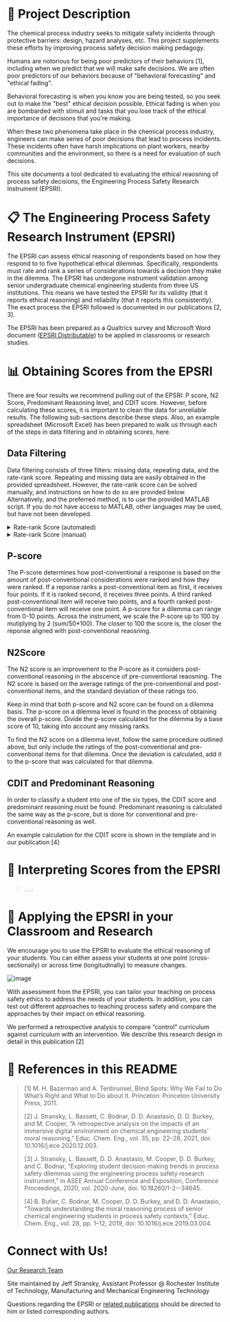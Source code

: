 # :closed_book: Project Description

The chemical process industry seeks to mitigate safety incidents through protective barriers: design, hazard analyses, etc. This project supplements these efforts by improving process safety decision making pedagogy.

Humans are notorious for being poor predictors of their behaviors [1], including when we predict that we will make safe decisions. We are often poor predictors of our behaviors because of "behavioral forecasting" and "ethical fading". 

Behavioral forecasting is when you know you are being tested, so you seek out to make the "best" ethical decision possible. Ethical fading is when you are bombarded with stimuli and tasks that you lose track of the ethical importance of decisions that you're making.

When these two phenomena take place in the chemical process industry, engineers can make series of poor decisions that lead to process incidents. These incidents often have harsh implications on plant workers, nearby communities and the environment, so there is a need for evaluation of such decisions.

This site documents a tool dedicated to evaluating the ethical reaosning of process safety decisions, the Engineering Process Safety Research Instrument (EPSRI).

# :clipboard: The Engineering Process Safety Research Instrument (EPSRI)
 
The EPSRI can assess ethical reasoning of respondents based on how they respond to to five hypothetical ethical dilemmas. Specifically, respondents must rate and rank a series of considerations towards a decision they make in the dilemma. The EPSRI has undergone instrument validation among senior undergraduate chemical engineering students from three US institutions. This means we have tested the EPSRI for its validity (that it reports ethical reasoning) and reliability (that it reports this consistently). The exact process the EPSRI followed is documented in our publications [2, 3].

 The EPSRI has been prepared as a Qualtrics survey and Microsoft Word document ([EPSRI Distributable](https://github.com/jefskyy/Process-Safety-Decision-Making/tree/main/EPSRI%20Distributable)) to be applied in classrooms or research studies.

# :bar_chart: Obtaining Scores from the EPSRI

There are four results we recommend pulling out of the EPSRI: P score, N2 Score, Predominant Reasoning level, and CDIT score. However, before calculating these scores, it is important to clean the data for unreliable results. The following sub-sections describe these steps. Also, an example spreadsheet (Microsoft Excel) has been prepared to walk us through each of the steps in data filtering and in obtaining scores, here.

## Data Filtering
Data filtering consists of three filters: missing data, repeating data, and the rate-rank score. Repeating and missing data are easily obtained in the provided spreadsheet. However, the rate-rank score can be solved manually, and instructions on how to do so are provided below. Alternatively, and the preferred method, is to use the provided  MATLAB script. If you do not have access to MATLAB, other languages may be used, but have not been developed.


<details>
  <summary> Rate-rank Score (automated)</summary>

We prepared a [MATLAB script](https://github.com/jefskyy/Process-Safety-Decision-Making/blob/main/RateRankOrganizer.m) with [video instructions](https://youtu.be/VMCIeS56H8E) on how to use it.

</details>


<details>
  <summary>Rate-rank Score (manual)</summary>

Next to the students ranks, make a table that resembles the one shown below (if its not there already in the provided template).

<img width="684" alt="Picture1" src="https://github.com/jefskyy/Process-Safety-Decision-Making/assets/44849178/d2dff9d7-dbf5-457f-91fb-4ff842bb570a">

To begin the rate-rank score, look at the items the student has ranked. Starting with the first ranked item, find the rating for the item. If there are no items rated higher than that item, put a 0 under the “most” column. If there is an item or items that are rated higher, it is an “inconsistency.” Put the number of inconsistencies in the “most” column. Continue this for the remaining items for all of the students. Once this is completed, move to the “rate-rank” score section of the table. Under the “most” column, multiply the number of inconsistencies in the “most” column from the first section. Second is multiplied by three, third is multiplied by two and fourth is multiplied by one. Under the “score” column, find the total of the values for the rate-rank score. A sample calculation is given below.

<img width="731" alt="Picture 2" src="https://github.com/jefskyy/Process-Safety-Decision-Making/assets/44849178/1ca62db7-1370-4c48-ab71-68aeaee04bd1">

The first ranked item was item five, which was rated four. No item was rated higher than that item, so there are no inconsistencies. Item 6 was rated 3. There are four items rated higher than item 6 (3, 5, 9 and 11), however, item 5 was ranked higher than item six so it does not count as an inconsistency. There are only three inconsistencies for the second ranked item. Item 8 was was rated 1. There are ten items rated higher than item 8, however, items 5 and 6 were ranked higher than item 8 so they do not count as inconsistencies. There are 8 inconsistencies for the third ranked item. Item 3 was rated 4. There are no items rated higher than item 3, so there are no inconsistencies at this level. The above table should look like the one below.

<img width="714" alt="Picture3" src="https://github.com/jefskyy/Process-Safety-Decision-Making/assets/44849178/c04b8e60-fe82-49bf-b9aa-c13b34a9f823">

The rate-rank score for this student on this dilemma is 25. Complete this for all the students for every dilemma. Once this is done, go back to the master table that summarizes all of the tests. Add all of the scores for each students to find their rate-rank score. In order to find the cut-off value, you have to determine the highest possible rate-rank score. This can be found using the below equation.

<img width="682" alt="Picture4" src="https://github.com/jefskyy/Process-Safety-Decision-Making/assets/44849178/01a1565f-ccd1-4768-96ed-b10c30c943ab">

Where N is the number of items for that dilemma and n is the number of dilemmas. The cut-off score is one third of the highest possible rate rank score. 


<details>
  <summary>Tips for manually calculating the rate-rank socre</summary>
-Give yourself a lot of time to find the rate-rank score when calculating manually. 

-Make an initial run through the dilemma where you only record the students who would have a 0 rate-rank score. As soon as you come across a student where you have 0 count of inconsistencies, skip it and come back to it. This is a lot easier on your head. 
      
-If a student is missing a rate for an item, it counts as an inconsistency. 
      
-If a student ranks an item but there is no rate for it, all of the items (except for the items ranked higher than that one) are considered inconsistencies. For example, in the previous example, it the student ranked item 3 as fourth, but did not rate item three, there would be nine inconsistencies. 
      
-If a student ranks a consideration which is not in the dilemma, all of the items (except for the items ranked higher than that one) are considered inconsistencies.
      
-If a student ranks a consideration twice, both rank occurrences are considered inconsistencies. 

</details>

</details>



## P-score

The P-score determines how post-conventional a response is based on the amount of post-conventional considerations were ranked and how they were ranked. If a reponse ranks a post-conventional item as first, it receives four points. If it is ranked second, it receives three points. A third ranked post-conventional item will receive two points, and a fourth ranked post-conventional item will receive one point. A p-score for a dilemma can range from 0-10 points. Across the instrument, we scale the P-score up to 100 by mutiplying by 2 (sum/50*100). The closer to 100 the score is, the closer the reponse aligned with post-conventional reaosning.

## N2Score

The N2 score is an improvement to the P-score as it considers post-conventional reasoning in the abscence of pre-conventional reaosning. The N2 score is based on the average ratings of the pre-conventional and post-conventional items, and the standard deviation of these ratings too.

Keep in mind that both p-score and N2 score can be found on a dilemma basis. The p-score on a dilemma level is found in the process of obtaining the overall p-score. Divide the p-score calculated for the dilemma by a base score of 10, taking into account any missing ranks. 

To find the N2 score on a dilemma level, follow the same procedure outlined above, but only include the ratings of the post-conventional and pre-conventional items for that dilemma. Once the deviation is calculated, add it to the p-score that was calculated for that dilemma.

## CDIT and Predominant Reasoning

In order to classify a student into one of the six types, the CDIT score and predominant reasoning must be found. Predominant reasoning is calculated the same way as the p-score, but is done for conventional and pre-conventional reasoning as well.

An example calculation for the CDIT score is shown in the template and in our publication [4]






# :blue_book: Interpreting Scores from the EPSRI

> .
> .
> .





# :ledger: Applying the EPSRI in your Classroom and Research

We encourage you to use the EPSRI to evaluate the ethical reasoning of your students. You can either assess your students at one point (cross-sectionally) or across time (longitudinally) to measure changes.

![image](https://github.com/jefskyy/Process-Safety-Decision-Making/assets/44849178/f6316837-409a-44af-af3f-469cd268d375)

With assessment from the EPSRI, you can tailor your teaching on process safety ethics to address the needs of your students. In addition, you can test out different approaches to teaching process safety and compare the approaches by their impact on ethical reasoning.

We performed a retrospective analysis to compare “control” curriculum against curriculum with an intervention. We describe this research design in detail in this publication [2]




# :bookmark_tabs: References in this README
> [1] M. H. Bazerman and A. Tenbrunsel, Blind Spots: Why We Fail to Do What’s Right and What to Do about It. Princeton: Princeton University Press, 2011.
> 
> [2] J. Stransky, L. Bassett, C. Bodnar, D. D. Anastasio, D. D. Burkey, and M. Cooper, “A retrospective analysis on the impacts of an immersive digital environment on chemical engineering students’ moral reasoning,” Educ. Chem. Eng., vol. 35, pp. 22–28, 2021, doi: 10.1016/j.ece.2020.12.003.
> 
> [3] J. Stransky, L. Bassett, D. D. Anastasio, M. Cooper, D. D. Burkey, and C. Bodnar, “Exploring student decision making trends in process safety dilemmas using the engineering process safety research instrument,” in ASEE Annual Conference and Exposition, Conference Proceedings, 2020, vol. 2020-June, doi: 10.18260/1-2--34645.
> 
> [4] B. Butler, C. Bodnar, M. Cooper, D. D. Burkey, and D. D. Anastasio, “Towards understanding the moral reasoning process of senior chemical engineering students in process safety contexts,” Educ. Chem. Eng., vol. 28, pp. 1–12, 2019, doi: 10.1016/j.ece.2019.03.004.



# Connect with Us!
[Our Research Team](https://github.com/jefskyy/Process-Safety-Decision-Making/blob/main/EPSRI%20Team.md)

Site maintained by Jeff Stransky, Assistant Professor @ Rochester Institute of Technology, Manufacturing and Mechanical Engineering Technology

Questions regarding the EPSRI or [related publications](https://github.com/jefskyy/Process-Safety-Decision-Making/blob/main/Relevant-Publications.md) should be directed to him or listed corresponding authors.



